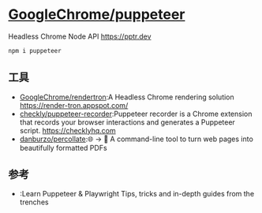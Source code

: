 # [GoogleChrome/puppeteer](https://github.com/GoogleChrome/puppeteer)

Headless Chrome Node API https://pptr.dev

```sh
npm i puppeteer
```

## 工具

* [GoogleChrome/rendertron](https://github.com/GoogleChrome/rendertron):A Headless Chrome rendering solution https://render-tron.appspot.com/
* [checkly/puppeteer-recorder](https://github.com/checkly/puppeteer-recorder):Puppeteer recorder is a Chrome extension that records your browser interactions and generates a Puppeteer script. https://checklyhq.com
* [danburzo/percollate](https://github.com/danburzo/percollate):🌐 → 📖 A command-line tool to turn web pages into beautifully formatted PDFs

## 参考

* [](https://theheadless.dev/):Learn Puppeteer & Playwright
Tips, tricks and in-depth guides from the trenches
